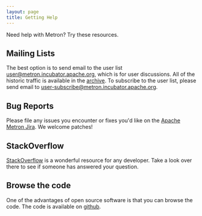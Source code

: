 ```yaml
---
layout: page
title: Getting Help
---
```


Need help with Metron? Try these resources.

## Mailing Lists

The best option is to send email to the user list
[user@metron.incubator.apache.org](mailto:user@metron.incubator.apache.org), which is for user
discussions. All of the historic traffic is available in the
[archive](http://mail-archives.apache.org/mod_mbox/incubator-metron-user/). To
subscribe to the user list, please send email to
[user-subscribe@metron.incubator.apache.org](mailto:user-subscribe@metron.incubator.apache.org).

## Bug Reports

Please file any issues you encounter or fixes you'd like on the
[Apache Metron Jira](https://issues.apache.org/jira/browse/metron). We welcome
patches!

## StackOverflow

[StackOverflow](http://stackoverflow.com) is a wonderful resource for
any developer. Take a look over there to see if someone has answered
your question.

## Browse the code

One of the advantages of open source software is that you can browse the code.
The code is available on [github](https://github.com/apache/incubator-metron/tree/master).
